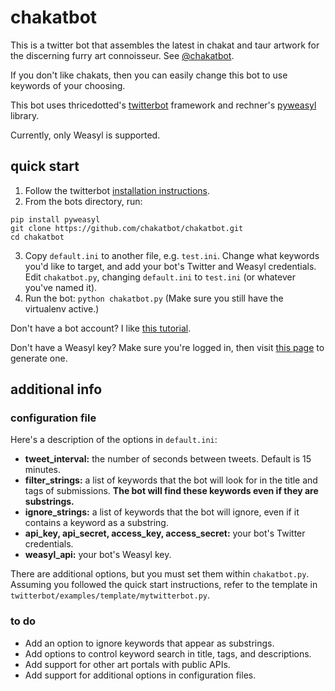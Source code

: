 # chakatbot

This is a twitter bot that assembles the latest in chakat and taur artwork for the discerning
furry art connoisseur. See [@chakatbot](https://twitter.com/chakatbot).

If you don't like chakats, then you can easily change this bot to use keywords of your choosing.

This bot uses thricedotted's [twitterbot](https://github.com/thricedotted/twitterbot) framework and rechner's [pyweasyl](https://github.com/rechner/pyweasyl) library.

Currently, only Weasyl is supported.

## quick start

1. Follow the twitterbot [installation instructions](https://github.com/thricedotted/twitterbot).
2. From the bots directory, run:

``` shell
pip install pyweasyl
git clone https://github.com/chakatbot/chakatbot.git
cd chakatbot
```

3. Copy `default.ini` to another file, e.g. `test.ini`. Change what keywords you'd like to target, and add your bot's Twitter and Weasyl credentials. Edit `chakatbot.py`, changing `default.ini` to `test.ini` (or whatever you've named it).
4. Run the bot: `python chakatbot.py` (Make sure you still have the virtualenv active.)

Don't have a bot account? I like [this tutorial](http://dghubble.com/blog/posts/twitter-app-write-access-and-bots).

Don't have a Weasyl key? Make sure you're logged in, then visit [this page](https://www.weasyl.com/control/apikeys) to generate one.

## additional info

### configuration file

Here's a description of the options in `default.ini`:

- **tweet_interval:** the number of seconds between tweets. Default is 15 minutes.
- **filter_strings:** a list of keywords that the bot will look for in the title and tags of submissions. **The bot will find these keywords even if they are substrings.**
- **ignore_strings:** a list of keywords that the bot will ignore, even if it contains a keyword as a substring.
- **api_key, api_secret, access_key, access_secret:** your bot's Twitter credentials.
- **weasyl_api:** your bot's Weasyl key.

There are additional options, but you must set them within `chakatbot.py`. Assuming you followed the quick start instructions, refer to the template in `twitterbot/examples/template/mytwitterbot.py`.

### to do

- Add an option to ignore keywords that appear as substrings.
- Add options to control keyword search in title, tags, and descriptions.
- Add support for other art portals with public APIs.
- Add support for additional options in configuration files.
